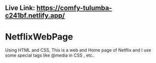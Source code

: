 ## Live Link:  https://comfy-tulumba-c241bf.netlify.app/

# NetflixWebPage
Using HTML and CSS, This is a web and Home page of Netflix and I use some special tags like @media  in CSS , etc..
